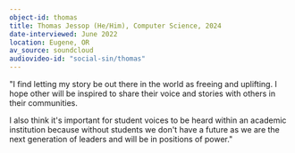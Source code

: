 ```yaml
---
object-id: thomas
title: Thomas Jessop (He/Him), Computer Science, 2024
date-interviewed: June 2022
location: Eugene, OR
av_source: soundcloud
audiovideo-id: "social-sin/thomas"
---
```


"I find letting my story be out there in the world as freeing and uplifting. I hope other will be inspired to share their voice and stories with others in their communities.

I also think it's important for student voices to be heard within an academic institution because without students we don't have a future as we are the next generation of leaders and will be in positions of power."
